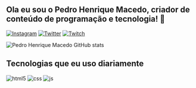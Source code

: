 ## Ola eu sou o Pedro Henrique Macedo, criador de conteúdo de programação e tecnologia! 👊

[![Instagram](https://img.shields.io/badge/Instagram-E4405F?style=for-the-badge&logo=instagram&logoColor=white)](https://www.instagram.com/opedrohmacedo/)
[![Twitter](https://img.shields.io/badge/Twitter-1DA1F2?style=for-the-badge&logo=twitter&logoColor=white)](https://twitter.com/flarye_/)
[![Twitch](https://img.shields.io/badge/Twitch-9146FF?style=for-the-badge&logo=twitch&logoColor=white)](https://www.twitch.tv/flarye/)

![Pedro Henrique Macedo GitHub stats](https://github-readme-stats.vercel.app/api?username=devpedrohmacedo&show_icons=true&theme=dracula)

## Tecnologias que eu uso diariamente

<div style="display: inline_block">
  <img align="center" alt="html5" src="https://img.shields.io/badge/HTML5-E34F26?style=for-the-badge&logo=html5&logoColor=white" />
  <img align="center" alt="css" src="https://img.shields.io/badge/CSS3-1572B6?style=for-the-badge&logo=css3&logoColor=white" />
  <img align="center" alt="js" src="https://img.shields.io/badge/JavaScript-F7DF1E?style=for-the-badge&logo=javascript&logoColor=black" />
</div><br/>
